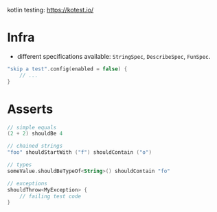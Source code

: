 kotlin testing: https://kotest.io/

# Infra

* different specifications available: `StringSpec`, `DescribeSpec`, `FunSpec`.

```kotlin
"skip a test".config(enabled = false) {
    // ...
}
```

# Asserts

```kotlin
// simple equals
(2 + 2) shouldBe 4

// chained strings
"foo" shouldStartWith ("f") shouldContain ("o")

// types
someValue.shouldBeTypeOf<String>() shouldContain "fo"

// exceptions
shouldThrow<MyException> {
    // failing test code
}

```